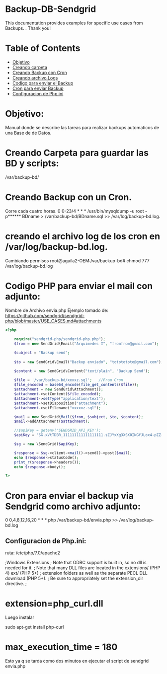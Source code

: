 # Backup-DB-Sendgrid


This documentation provides examples for specific use cases from Backups. 
. Thank you!

# Table of Contents

* [Objetivo](#objetivo)
* [Creando carpeta](#creando1)
* [Creando Backup con Cron](#cron1)
* [Creando archivo Logs](#logs1)
* [Codigo para enviar el Backup](#backup1)
* [Cron para enviar Backup](#cron2)
* [Configuracion de Php.ini](#phpini)


<a name="objetivo"></a>
# Objetivo:  
Manual donde se describe las tareas  para realizar backups automaticos de una Base de 
de Datos.


<a name="creando1"></a>
# Creando Carpeta para guardar las BD y scripts:
/var/backup-bd/


<a name="cron1"></a>
# Creando Backup con un Cron. 
Corre cada cuatro horas.
0 0-23/4 * * * /usr/bin/mysqldump -u root -p****** BDname > /var/backup-bd/BDname.sql >> /var/log/backup-bd.log.
 
<a name="logs1"></a>
# creando el archivo log de los cron en /var/log/backup-bd.log.
Cambiando permisos
root@aguila2-OEM:/var/backup-bd# chmod 777 /var/log/backup-bd.log

<a name="backup1"></a>
# Codigo PHP para enviar el mail con adjunto:  
Nombre de Archivo envia.php
Ejemplo tomado de: https://github.com/sendgrid/sendgrid-php/blob/master/USE_CASES.md#attachments

```php
<?php
	
	require("sendgrid-php/sendgrid-php.php");
	$from = new SendGrid\Email("Arquimedes I", "fromfrom@gmail.com");

	$subject = "Backup send";
	
	$to = new SendGrid\Email("Backup enviado", "tototototo@gmail.com");

	$content = new SendGrid\Content("text/plain", "Backup Send");
	
	$file = '/var/backup-bd/xxxxz.sql';   //From Cron
	$file_encoded = base64_encode(file_get_contents($file));
	$attachment = new SendGrid\Attachment();
	$attachment->setContent($file_encoded);
	$attachment->setType("application/text");
	$attachment->setDisposition("attachment");
	$attachment->setFilename("xxxxxz.sql");

	$mail = new SendGrid\Mail($from, $subject, $to, $content);
	$mail->addAttachment($attachment);

	//$apiKey = getenv('SENDGRID_API_KEY');
	$apiKey = 'SG.xVtTDBR_111111111111111111.sZJYxXg3XSX0INGfJLox4-pZZ-25DranfBUtbu4_gqQ';

	$sg = new \SendGrid($apiKey);

	$response = $sg->client->mail()->send()->post($mail);
	echo $response->statusCode();
	print_r($response->headers());
	echo $response->body();

?>
```
<a name="cron2"></a>
# Cron para enviar el backup via Sendgrid como archivo adjunto:  
0 0,4,8,12,16,20 * * * php /var/backup-bd/envia.php >> /var/log/backup-bd.log

<a name="phpini"></a>
## Configuracion de Php.ini:   
ruta: /etc/php/7.0/apache2 

;Windows Extensions
; Note that ODBC support is built in, so no dll is needed for it.
; Note that many DLL files are located in the extensions/ (PHP 4) ext/ (PHP 5+)
; extension folders as well as the separate PECL DLL download (PHP 5+).
; Be sure to appropriately set the extension_dir directive.
;

#        extension=php_curl.dll

Luego instalar 

sudo apt-get install php-curl

#   max_execution_time = 180
Esto ya q se tarda como dos minutos en ejecutar el script de sendgrid   envia.php



